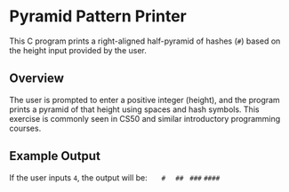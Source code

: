 # Pyramid Pattern Printer

This C program prints a right-aligned half-pyramid of hashes (`#`) based on the height input provided by the user.

## Overview

The user is prompted to enter a positive integer (height), and the program prints a pyramid of that height using spaces and hash symbols. This exercise is commonly seen in CS50 and similar introductory programming courses.

## Example Output

If the user inputs `4`, the output will be:
`   #`
`  ##`
` ###`
`####`
